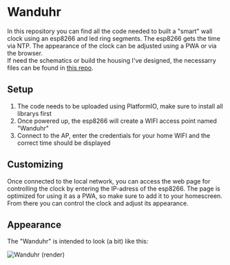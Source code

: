 # Wanduhr

In this repository you can find all the code needed to built a "smart" wall clock using an esp8266 and led ring segments. 
The esp8266 gets the time via NTP. The appearance of the clock can be adjusted using a PWA or via the browser.   
If need the schematics or build the housing I've designed, the necessarry files can be found in [this repo](https://github.com/FrankenApps/Wanduhr_support_files).

## Setup
1. The code needs to be uploaded using PlatformIO, make sure to install all librarys first
2. Once powered up, the esp8266 will create a WIFI access point named "Wanduhr"
3. Connect to the AP, enter the credentials for your home WIFI and the correct time should be displayed

## Customizing
Once connected to the local network, you can access the web page for controlling the clock by entering the IP-adress of the esp8266. The page is optimized for using it as a PWA, so make sure to add it to your homescreen. From there you can control the clock and adjust its appearance.

## Appearance
The "Wanduhr" is intended to look (a bit) like this:

![Wanduhr (render)](https://raw.githubusercontent.com/FrankenApps/Wanduhr_support_files/master/images/Wanduhr.gif)